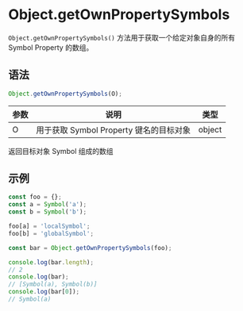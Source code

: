 # Object.getOwnPropertySymbols

`Object.getOwnPropertySymbols()` 方法用于获取一个给定对象自身的所有 Symbol Property 的数组。

## 语法

```js
Object.getOwnPropertySymbols(O);
```

| 参数 | 说明                                    | 类型   |
| ---- | --------------------------------------- | ------ |
| O    | 用于获取 Symbol Property 键名的目标对象 | object |

返回目标对象 Symbol 组成的数组

## 示例

```js
const foo = {};
const a = Symbol('a');
const b = Symbol('b');

foo[a] = 'localSymbol';
foo[b] = 'globalSymbol';

const bar = Object.getOwnPropertySymbols(foo);

console.log(bar.length);
// 2
console.log(bar);
// [Symbol(a), Symbol(b)]
console.log(bar[0]);
// Symbol(a)
```
